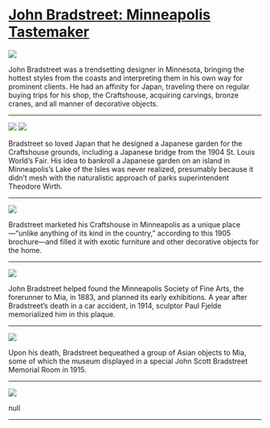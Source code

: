 # [John Bradstreet: Minneapolis Tastemaker](http://artstories.artsmia.org/#/stories/1896)

![](http://cdn.dx.artsmia.org/thumbs/tn_141212_mia329_5043289.jpg)

John Bradstreet was a trendsetting designer in Minnesota, bringing the hottest styles from the coasts and interpreting them in his own way for prominent clients. He had an affinity for Japan, traveling there on regular buying trips for his shop, the Craftshouse, acquiring carvings, bronze cranes, and all manner of decorative objects.

---

![](http://cdn.dx.artsmia.org/thumbs/tn_141212_mia329_5043291.jpg)
![](http://cdn.dx.artsmia.org/thumbs/tn_2014_TDX_MIAArtStories_435.jpg)

Bradstreet so loved Japan that he designed a Japanese garden for the Craftshouse grounds, including a Japanese bridge from the 1904 St. Louis World’s Fair. His idea to bankroll a Japanese garden on an island in Minneapolis’s Lake of the Isles was never realized, presumably because it didn’t mesh with the naturalistic approach of parks superintendent Theodore Wirth.

---

![](http://cdn.dx.artsmia.org/thumbs/tn_141226_mia329_5043444.jpg)

Bradstreet marketed his Craftshouse in Minneapolis as a unique place—“unlike anything of its kind in the country,” according to this 1905 brochure—and filled it with exotic furniture and other decorative objects for the home.

---

![](http://cdn.dx.artsmia.org/thumbs/tn_130517_mia341_0335.jpg)

John Bradstreet helped found the Minneapolis Society of Fine Arts, the forerunner to Mia, in 1883, and planned its early exhibitions. A year after Bradstreet’s death in a car accident, in 1914, sculptor Paul Fjelde memorialized him in this plaque.

---

![](http://cdn.dx.artsmia.org/thumbs/tn_110906_mia341_181943.jpg)

Upon his death, Bradstreet bequeathed a group of Asian objects to Mia, some of which the museum displayed in a special John Scott Bradstreet Memorial Room in 1915.

---

![](http://cdn.dx.artsmia.org/thumbs/tn_mia_6004679.jpg)

null

---
